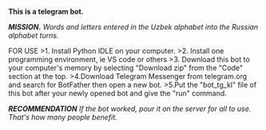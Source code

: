 **This is a telegram bot.**

***MISSION.***
   *Words and letters entered in the Uzbek alphabet into the Russian alphabet turns.*

FOR USE
    >1. Install Python IDLE on your computer.
    >2. Install one programming environment, ie VS code or others
    >3. Download this bot to your computer's memory by selecting "Download zip" from the "Code" section at the top.
    >4.Download Telegram Messenger from telegram.org and search for BotFather then open a new bot.
    >5.Put the "bot_tg_kl" file of this bot after your newly opened bot and give the "run" command.

***RECOMMENDATION***
*If the bot worked, pour it on the server for all to use.*
*That's how many people benefit.*
